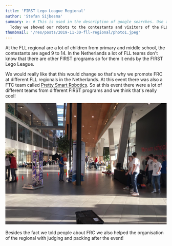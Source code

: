 ```yaml
---
title: 'FIRST Lego League Regional'
author: 'Stefan Sijbesma'
summary: >- # This is used in the description of google searches. Use as many keywords as possible.
  Today we showed our robots to the contestants and visitors of the FLL Regional in Leeuwarden. Everybody was able to try our robots and we told them about FRC!
thumbnail: '/res/posts/2019-11-30-fll-regional/photo1.jpeg'
---
```


At the FLL regional are a lot of children from primary and middle school, the contestants are aged 9 to 14. In the Netherlands a lot of FLL teams don't know that there are other FIRST programs so for them it ends by the FIRST Lego League.

We would really like that this would change so that's why we promote FRC at different FLL regionals in the Netherlands. At this event there was also a FTC team called [Pretty Smart Robotics][pretty-smart-site]. So at this event there were a lot of different teams from different FIRST programs and we think that's really cool!

![photo]

Besides the fact we told people about FRC we also helped the organisation of the regional with judging and packing after the event!

[pretty-smart-site]: http://prettysmartrobotics.nl
[photo]: /res/posts/2019-11-30-fll-regional/photo1.jpeg
